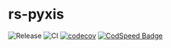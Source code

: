 # rs-pyxis

![Release](https://img.shields.io/github/v/release/Glatzel/rs-pyxis)
![CI](https://github.com/Glatzel/rs-pyxis/actions/workflows/ci.yml/badge.svg?branch=main)
[![codecov](https://codecov.io/gh/Glatzel/rs-pyxis/graph/badge.svg?token=I6L8Y698AR)](https://codecov.io/gh/Glatzel/rs-pyxis)
[![CodSpeed Badge](https://img.shields.io/endpoint?url=https://codspeed.io/badge.json)](https://codspeed.io/Glatzel/rs-pyxis)
